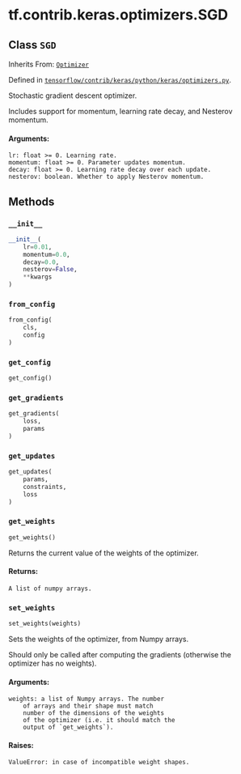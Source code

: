 <div itemscope itemtype="http://developers.google.com/ReferenceObject">
<meta itemprop="name" content="tf.contrib.keras.optimizers.SGD" />
<meta itemprop="property" content="__init__"/>
<meta itemprop="property" content="from_config"/>
<meta itemprop="property" content="get_config"/>
<meta itemprop="property" content="get_gradients"/>
<meta itemprop="property" content="get_updates"/>
<meta itemprop="property" content="get_weights"/>
<meta itemprop="property" content="set_weights"/>
</div>

# tf.contrib.keras.optimizers.SGD

## Class `SGD`

Inherits From: [`Optimizer`](../../../../tf/contrib/keras/optimizers/Optimizer.md)



Defined in [`tensorflow/contrib/keras/python/keras/optimizers.py`](https://www.tensorflow.org/code/tensorflow/contrib/keras/python/keras/optimizers.py).

Stochastic gradient descent optimizer.

Includes support for momentum,
learning rate decay, and Nesterov momentum.

#### Arguments:

    lr: float >= 0. Learning rate.
    momentum: float >= 0. Parameter updates momentum.
    decay: float >= 0. Learning rate decay over each update.
    nesterov: boolean. Whether to apply Nesterov momentum.

## Methods

<h3 id="__init__"><code>__init__</code></h3>

``` python
__init__(
    lr=0.01,
    momentum=0.0,
    decay=0.0,
    nesterov=False,
    **kwargs
)
```



<h3 id="from_config"><code>from_config</code></h3>

``` python
from_config(
    cls,
    config
)
```



<h3 id="get_config"><code>get_config</code></h3>

``` python
get_config()
```



<h3 id="get_gradients"><code>get_gradients</code></h3>

``` python
get_gradients(
    loss,
    params
)
```



<h3 id="get_updates"><code>get_updates</code></h3>

``` python
get_updates(
    params,
    constraints,
    loss
)
```



<h3 id="get_weights"><code>get_weights</code></h3>

``` python
get_weights()
```

Returns the current value of the weights of the optimizer.

#### Returns:

    A list of numpy arrays.

<h3 id="set_weights"><code>set_weights</code></h3>

``` python
set_weights(weights)
```

Sets the weights of the optimizer, from Numpy arrays.

Should only be called after computing the gradients
(otherwise the optimizer has no weights).

#### Arguments:

    weights: a list of Numpy arrays. The number
        of arrays and their shape must match
        number of the dimensions of the weights
        of the optimizer (i.e. it should match the
        output of `get_weights`).


#### Raises:

    ValueError: in case of incompatible weight shapes.



